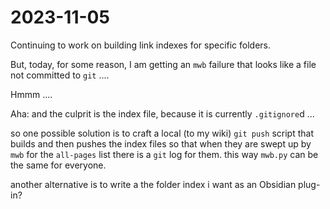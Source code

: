 # 2023-11-05

Continuing to work on building link indexes for specific folders.

But, today, for some reason, I am getting an `mwb` failure that looks like a file not committed to `git` ....

Hmmm ....

Aha: and the culprit is the index file, because it is currently `.gitignore`d ...

so one possible solution is to craft a local (to my wiki) `git push` script that builds and then pushes the index files so that when they are swept up by `mwb` for the `all-pages` list there is a `git` log for them. this way `mwb.py` can be the same for everyone.  

another alternative is to write a the folder index i want as an Obsidian plug-in?
